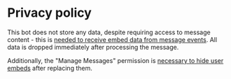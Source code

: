 # Privacy policy

This bot does not store any data, despite requiring access to message content - this is [needed to receive embed data from message events](https://discord.com/developers/docs/resources/channel#message-object). All data is dropped immediately after processing the message.

Additionally, the "Manage Messages" permission is [necessary to hide user embeds](https://discord.com/developers/docs/resources/channel#edit-message) after replacing them.

